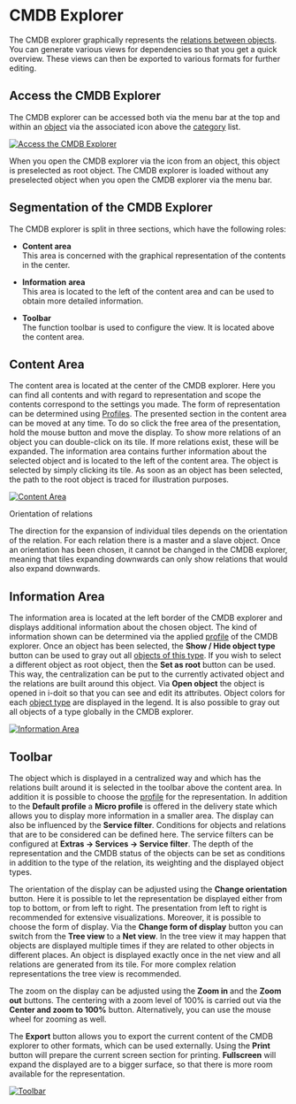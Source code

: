 # CMDB Explorer

The CMDB explorer graphically represents the [relations between objects](../../basics/object-relations.md). You can generate various views for dependencies so that you get a quick overview. These views can then be exported to various formats for further editing.

Access the CMDB Explorer
------------------------

The CMDB explorer can be accessed both via the menu bar at the top and within an [object](../../basics/structure-of-the-it-documentation.md) via the associated icon above the [category](../../glossary.md) list.

[![Access the CMDB Explorer](../../assets/images/en/evaluation/cmdb-explorer/1-ce.png)](../../assets/images/en/evaluation/cmdb-explorer/1-ce.png)

When you open the CMDB explorer via the icon from an object, this object is preselected as root object. The CMDB explorer is loaded without any preselected object when you open the CMDB explorer via the menu bar.

Segmentation of the CMDB Explorer
---------------------------------

The CMDB explorer is split in three sections, which have the following roles:

*   **Content area**  
    This area is concerned with the graphical representation of the contents in the center.
    
*   **Information** **area**  
    This area is located to the left of the content area and can be used to obtain more detailed information.
    
*   **Toolbar**  
    The function toolbar is used to configure the view. It is located above the content area.
    

Content Area
------------

The content area is located at the center of the CMDB explorer. Here you can find all contents and with regard to representation and scope the contents correspond to the settings you made. The form of representation can be determined using [Profiles](./profiles-in-the-cmdb-explorer.md). The presented section in the content area can be moved at any time. To do so click the free area of the presentation, hold the mouse button and move the display. To show more relations of an object you can double-click on its tile. If more relations exist, these will be expanded. The information area contains further information about the selected object and is located to the left of the content area. The object is selected by simply clicking its tile. As soon as an object has been selected, the path to the root object is traced for illustration purposes.

[![Content Area](../../assets/images/en/evaluation/cmdb-explorer/2-ce.png)](../../assets/images/en/evaluation/cmdb-explorer/2-ce.png)

Orientation of relations

The direction for the expansion of individual tiles depends on the orientation of the relation. For each relation there is a master and a slave object. Once an orientation has been chosen, it cannot be changed in the CMDB explorer, meaning that tiles expanding downwards can only show relations that would also expand downwards.

Information Area
----------------

The information area is located at the left border of the CMDB explorer and displays additional information about the chosen object. The kind of information shown can be determined via the applied [profile](profiles-in-the-cmdb-explorer.md) of the CMDB explorer. Once an object has been selected, the **Show / Hide object type** button can be used to gray out all [objects of this type](../../basics/structure-of-the-it-documentation.md). If you wish to select a different object as root object, then the **Set as root** button can be used. This way, the centralization can be put to the currently activated object and the relations are built around this object. Via **Open object** the object is opened in i-doit so that you can see and edit its attributes. Object colors for each [object type](../../glossary.md) are displayed in the legend. It is also possible to gray out all objects of a type globally in the CMDB explorer.

[![Information Area](../../assets/images/en/evaluation/cmdb-explorer/3-ce.png)](../../assets/images/en/evaluation/cmdb-explorer/3-ce.png)

Toolbar
-------

The object which is displayed in a centralized way and which has the relations built around it is selected in the toolbar above the content area. In addition it is possible to choose the [profile](profiles-in-the-cmdb-explorer.md) for the representation. In addition to the **Default profile** a **Micro profile** is offered in the delivery state which allows you to display more information in a smaller area. The display can also be influenced by the **Service filter**. Conditions for objects and relations that are to be considered can be defined here. The service filters can be configured at **Extras → Services → Service filter**. The depth of the representation and the CMDB status of the objects can be set as conditions in addition to the type of the relation, its weighting and the displayed object types.

The orientation of the display can be adjusted using the **Change orientation** button. Here it is possible to let the representation be displayed either from top to bottom, or from left to right. The presentation from left to right is recommended for extensive visualizations. Moreover, it is possible to choose the form of display. Via the **Change form of display** button you can switch from the **Tree view** to a **Net view**. In the tree view it may happen that objects are displayed multiple times if they are related to other objects in different places. An object is displayed exactly once in the net view and all relations are generated from its tile. For more complex relation representations the tree view is recommended.

The zoom on the display can be adjusted using the **Zoom in** and the **Zoom out** buttons. The centering with a zoom level of 100% is carried out via the **Center and zoom to 100%** button. Alternatively, you can use the mouse wheel for zooming as well.

The **Export** button allows you to export the current content of the CMDB explorer to other formats, which can be used externally. Using the **Print** button will prepare the current screen section for printing. **Fullscreen** will expand the displayed are to a bigger surface, so that there is more room available for the representation.

[![Toolbar](../../assets/images/en/evaluation/cmdb-explorer/4-ce.png)](../../assets/images/en/evaluation/cmdb-explorer/4-ce.png)